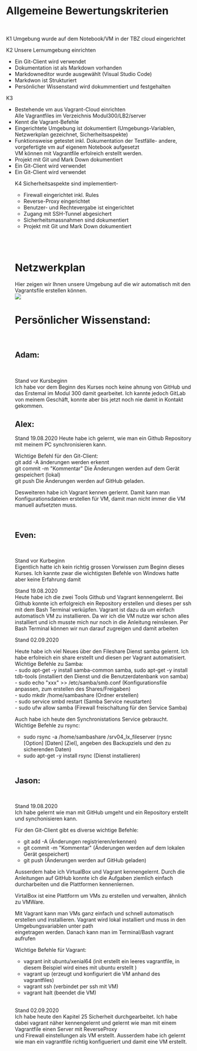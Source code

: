 <h1>Allgemeine Bewertungskriterien</h1>
<br>
<p>K1 Umgebung wurde auf dem Notebook/VM in der TBZ cloud eingerichtet<br>
<p>K2 Unsere Lernumgebung einrichten</b>

<ul>
    <li>Ein Git-Client wird verwendet</li>
    <li>Dokumentation ist als Markdown vorhanden</li>
    <li>Markdowneditor wurde ausgewählt (Visual Studio Code)</li>
    <li>Markdwon ist Strukturiert</li>
    <li>Persönlicher Wissenstand wird dokummentiert und festgehalten</li>   
</ul>
</p>
<p>K3
    <ul>
       <li>Bestehende vm aus Vagrant-Cloud einrichten</li>
	   Alle Vagrantfiles im Verzeichnis Modul300/LB2/server<br>
       <li>Kennt die Vagrant-Befehle</li>   
       <li>Eingerichtete Umgebung ist dokumentiert (Umgebungs-Variablen, Netzwerkplan gezeichnet, Sicherheitsaspekte)</li>
       <li>Funktionsweise getestet inkl. Dokumentation der Testfälle- andere, vorgefertigte vm auf eigenem Notebook aufgesetzt</li>
	    VM können mit Vagrantfile erfolreich erstellt werden. <br>
       <li>Projekt mit Git und Mark Down dokumentiert</li>
       <li>Ein Git-Client wird verwendet</li>
       <li>Ein Git-Client wird verwendet</li
     </ul>
</p>
<p>K4 Sicherheitsaspekte sind implementiert-</b>
<ul>
   <li>Firewall eingerichtet inkl. Rules</li>
   <li>Reverse-Proxy eingerichtet</li>
   <li>Benutzer- und Rechtevergabe ist eingerichtet</li>
   <li>Zugang mit SSH-Tunnel abgesichert</li>
   <li>Sicherheitsmassnahmen sind dokumentiert</li>  
   <li>Projekt mit Git und Mark Down dokumentiert</li>  

	
</ul>
</p>

<br>
<br>

<h1>Netzwerkplan</h1>
Hier zeigen wir Ihnen unsere Umgebung auf die wir automatisch mit den Vagrantsfile erstellen können.<br>

<img src=/img/Netzwerkplan.jpg>

<h1>Persönlicher Wissenstand:</h1>
<br>
<h2>Adam:</h2>
<br>
<p>Stand vor Kursbeginn<br>
Ich habe vor dem Beginn des Kurses noch keine ahnung von GitHub und das Erstemal im Modul 300 damit gearbeitet. Ich kannte jedoch GitLab von meinem Geschäft, konnte aber bis jetzt noch nie damit in Kontakt gekommen.<br>

<h2>Alex:</h2>

<p>Stand 19.08.2020
Heute habe ich gelernt, wie man ein Github Repository mit meinem PC synchronisieren kann.<br>

Wichtige Befehl für den Git-Client:<br>
git add -A änderungen werden erkennt<br>
git commit -m "Kommentar" Die Änderungen werden auf dem Gerät gespeichert (lokal)<br>
git push Die Änderungen werden auf GitHub geladen.<br>

Desweiteren habe ich Vagrant kennen gerlernt. Damit kann man Konfigurationsdateien erstellen für VM, damit man nicht immer die VM manuell aufsetzten muss. </p>


<br>
<h2>Even:</h2>
<br>

<p>Stand vor Kurbeginn<br>
Eigentlich hatte ich kein richtig grossen Vorwissen zum Beginn dieses Kurses. Ich kannte zwar die wichtigsten Befehle von Windows hatte aber keine Erfahrung damit<br>
<p>Stand 19.08.2020<br>
Heute habe ich die zwei Tools Github und Vagrant kennengelernt. Bei Github konnte ich erfolgreich ein Repository erstellen und dieses per ssh mit dem Bash Terminal verküpfen. 
Vagrant ist dazu da um einfach automatisch VM zu installieren. Da wir ich die VM nutze war schon alles installiert und ich musste mich nur noch in die Anleitung reinslesen. Per Bash Terminal können wir nun darauf zugreigen und damit arbeiten<br>



<p>Stand 02.09.2020</p>
Heute habe ich viel Neues über den Fileshare Dienst samba gelernt. Ich habe erfolreich ein share erstellt und diesen per Vagrant automatisiert. <br>
Wichtige Befehle zu Samba:<br>
- sudo apt-get -y install samba-common samba, sudo apt-get -y install tdb-tools (installiert den Dienst und die Benutzerdatenbank von samba)<br>
- sudo echo "xxx" >> /etc/samba/smb.conf (Konfigurationsfile anpassen, zum erstellen des Shares/Freigaben)<br>
- sudo mkdir /home/sambashare (Ordner erstellen)<br>
- sudo service smbd restart (Samba Service neustarten)<br>
- sudo ufw allow samba (Firewall freischaltung für den Service Samba)<br>

Auch habe ich heute den Synchronistations Service gebraucht. <br>
Wichtige Befehle zu rsync:<br>
- sudo rsync -a /home/sambashare /srv04_lx_fileserver (rysnc [Option] [Daten] [Ziel], angeben des Backupziels und den zu sicherenden Daten)<br>
- 	sudo apt-get -y install rsync (Dienst installieren) <br>
<br>
<h2>Jason:</h2>
<br>
<p>Stand 19.08.2020<br>
Ich habe gelernt wie man mit GitHub umgeht und ein Repository erstellt und synchonisieren kann.<br>
 
Für den Git-Client gibt es diverse wichtige Befehle:<br>
- git add -A (Änderungen registrieren/erkennen)<br>
- git commit -m "Kommentar" (Änderungen werden auf dem lokalen Gerät gespeichert)<br>
- git push (Änderungen werden auf GitHub geladen)

Ausserdem habe ich VirtualBox und Vagrant kennengelernt. Durch die Anleitungen auf GitHub konnte ich die Aufgaben ziemlich einfach durcharbeiten und die Plattformen kennenlernen.<br>

VirtalBox ist eine Plattform um VMs zu erstellen und verwalten, ähnlich zu VMWare.<br>

Mit Vagrant kann man VMs ganz einfach und schnell automatisch erstellen und installieren. Vagrant wird lokal installiert und muss in den Umgebungsvariablen unter path<br>
eingetragen werden. Danach kann man im Terminal/Bash vagrant aufrufen<br>

Wichtige Befehle für Vagrant:<br>
- vagrant init ubuntu/xenial64 (init erstellt ein leeres vagrantfile, in diesem Beispiel wird eines mit ubuntu erstellt )<br>
- vagrant up (erzeugt und konfiguriert die VM anhand des vagrantfiles)<br>
- vagrant ssh (verbindet per ssh mit VM)<br>
- vagrant halt (beendet die VM)<br>
<br>
<p>Stand 02.09.2020<br>
Ich habe heute den Kapitel 25 Sicherheit durchgearbeitet. Ich habe dabei vagrant näher kennengelernt und gelernt wie man mit einem Vagrantfile einen Server mit ReverseProxy<br>
und Firewall einstellungen als VM erstellt. Ausserdem habe ich gelernt wie man ein vagrantfile richtig konfigueriert und damit eine VM erstellt.<br>
